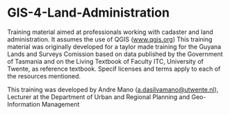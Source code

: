 # GIS-4-Land-Administration

Training material aimed at professionals working with cadaster and land administration. It assumes the use of QGIS (www.qgis.org)
This training material was originally developed for a taylor made training for the Guyana Lands and Surveys Comission based on data published by the Government of Tasmania and on the Living Textbook of Faculty ITC, University of Twente, as reference textbook.
Specif licenses and terms apply to each of the resources mentioned.

This training was developed by Andre Mano (a.dasilvamano@utwente.nl), Lecturer at the Department of Urban and Regional Planning and Geo-Information Management
